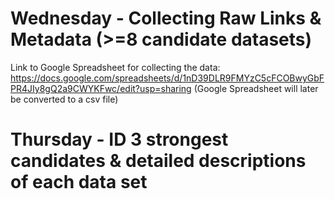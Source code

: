 # Wednesday - Collecting Raw Links & Metadata (>=8 candidate datasets)
Link to Google Spreadsheet for collecting the data: https://docs.google.com/spreadsheets/d/1nD39DLR9FMYzC5cFCOBwyGbFPR4JIy8gQ2a9CWYKFwc/edit?usp=sharing
(Google Spreadsheet will later be converted to a csv file)
# Thursday - ID 3 strongest candidates & detailed descriptions of each data set

